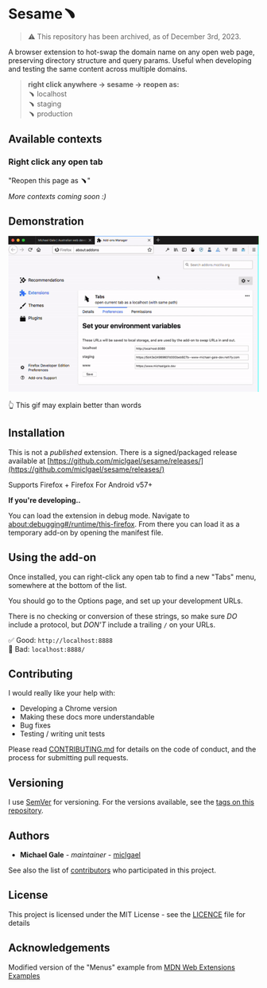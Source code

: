 # Sesame﹅

> ⚠️ This repository has been archived, as of December 3rd, 2023. 

A browser extension to hot-swap the domain name on any open web page, preserving directory structure and query params. Useful when developing and testing the same content across multiple domains.

> **right click anywhere &rarr; sesame &rarr; reopen as:**<br>
> ﹅ localhost<br>
> ﹅ staging<br>
> ﹅ production

## Available contexts

<!--
### Right click anywhere on a page

"Reopen this page as ﹅"

### Right click any hyperlink

"Reopen this URL in as ﹅"
-->

### Right click any open tab

"Reopen this page as ﹅"

_More contexts coming soon :)_

## Demonstration

![Old Sesame demo](assets/demonstration.gif)

👆 This gif may explain better than words

## Installation

This is not a _published_ extension. There is a signed/packaged release available at [https://github.com/miclgael/sesame/releases/](https://github.com/miclgael/sesame/releases/)

Supports Firefox + Firefox For Android v57+

**If you're developing..**

You can load the extension in debug mode. Navigate to [about:debugging#/runtime/this-firefox](about:debugging#/runtime/this-firefox). From there you can load it as a temporary add-on by opening the manifest file.

## Using the add-on

Once installed, you can right-click any open tab to find a new "Tabs" menu, somewhere at the bottom of the list.

You should go to the Options page, and set up your development URLs.

There is no checking or conversion of these strings, so make sure _DO_ include a protocol, but _DON'T_ include a trailing `/` on your URLs.

✅ Good: `http://localhost:8888` <br>
🚫 Bad: `localhost:8888/`

## Contributing

I would really like your help with:

- Developing a Chrome version
- Making these docs more understandable
- Bug fixes
- Testing / writing unit tests

Please read [CONTRIBUTING.md](https://github.com/miclgael/sesame/blob/main/.github/CONTRIBUTING.md) for details on the code of conduct, and the process for submitting pull requests.

## Versioning

I use [SemVer](http://semver.org/) for versioning. For the versions available, see the [tags on this repository](https://github.com/miclgael/sesame/tags).

## Authors

- **Michael Gale** - _maintainer_ - [miclgael](https://github.com/miclgael)

See also the list of [contributors](https://github.com/miclgael/sesame/contributors) who participated in this project.

## License

This project is licensed under the MIT License - see the [LICENCE](https://github.com/miclgael/sesame/blob/main/LICENCE) file for details

## Acknowledgements

Modified version of the "Menus" example from [MDN Web Extensions Examples](https://github.com/mdn/webextensions-examples)
